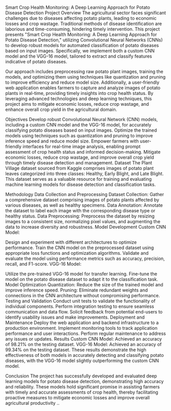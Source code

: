 Smart Crop Health Monitoring: A Deep Learning Approach for Potato Disease Detection
Project Overview
The agricultural sector faces significant challenges due to diseases affecting potato plants, leading to economic losses and crop wastage. Traditional methods of disease identification are laborious and time-consuming, hindering timely intervention. This project presents "Smart Crop Health Monitoring: A Deep Learning Approach for Potato Disease Detection," utilizing Convolutional Neural Networks (CNNs) to develop robust models for automated classification of potato diseases based on input images. Specifically, we implement both a custom CNN model and the VGG-16 model, tailored to extract and classify features indicative of potato diseases.

Our approach includes preprocessing raw potato plant images, training the models, and optimizing them using techniques like quantization and pruning to improve efficiency and reduce model size. Additionally, a user-friendly web application enables farmers to capture and analyze images of potato plants in real-time, providing timely insights into crop health status. By leveraging advanced technologies and deep learning techniques, this project aims to mitigate economic losses, reduce crop wastage, and enhance overall crop yield in the agricultural domain.

Objectives
Develop robust Convolutional Neural Network (CNN) models, including a custom CNN model and the VGG-16 model, for accurately classifying potato diseases based on input images.
Optimize the trained models using techniques such as quantization and pruning to improve inference speed and reduce model size.
Empower farmers with user-friendly interfaces for real-time image analysis, enabling prompt assessment of crop health status and informed decision-making.
Mitigate economic losses, reduce crop wastage, and improve overall crop yield through timely disease detection and management.
Dataset
The Plant Village dataset sourced from Kaggle comprises images of potato plant leaves categorized into three classes: Healthy, Early Blight, and Late Blight. This dataset serves as a valuable resource for training and evaluating machine learning models for disease detection and classification tasks.

Methodology
Data Collection and Preprocessing
Dataset Collection: Gather a comprehensive dataset comprising images of potato plants affected by various diseases, as well as healthy specimens.
Data Annotation: Annotate the dataset to label each image with the corresponding disease type or healthy status.
Data Preprocessing: Preprocess the dataset by resizing images to a consistent size, normalizing pixel values, and augmenting the data to increase diversity and robustness.
Model Development
Custom CNN Model:

Design and experiment with different architectures to optimize performance.
Train the CNN model on the preprocessed dataset using appropriate loss functions and optimization algorithms.
Validate and evaluate the model using performance metrics such as accuracy, precision, recall, and F1-score.
VGG-16 Model:

Utilize the pre-trained VGG-16 model for transfer learning.
Fine-tune the model on the potato disease dataset to adapt it to the classification task.
Model Optimization
Quantization: Reduce the size of the trained model and improve inference speed.
Pruning: Eliminate redundant weights and connections in the CNN architecture without compromising performance.
Testing and Validation
Conduct unit tests to validate the functionality of individual components.
Perform integration testing to ensure seamless communication and data flow.
Solicit feedback from potential end-users to identify usability issues and make improvements.
Deployment and Maintenance
Deploy the web application and backend infrastructure to a production environment.
Implement monitoring tools to track application performance and user interactions.
Perform regular maintenance to address any issues or updates.
Results
Custom CNN Model: Achieved an accuracy of 98.21% on the testing dataset.
VGG-16 Model: Achieved an accuracy of 99.34% on the testing dataset.
These results demonstrate the high effectiveness of both models in accurately detecting and classifying potato diseases, with the VGG-16 model slightly outperforming the custom CNN model.

Conclusion
The project has successfully developed and evaluated deep learning models for potato disease detection, demonstrating high accuracy and reliability. These models hold significant promise in assisting farmers with timely and accurate assessments of crop health, thereby facilitating proactive measures to mitigate economic losses and improve overall agricultural productivity ..
